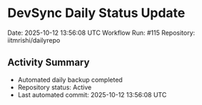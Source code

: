 # DevSync Daily Status Update
Date: 2025-10-12 13:56:08 UTC
Workflow Run: #115
Repository: iitmrishi/dailyrepo

## Activity Summary
- Automated daily backup completed
- Repository status: Active
- Last automated commit: 2025-10-12 13:56:08 UTC
